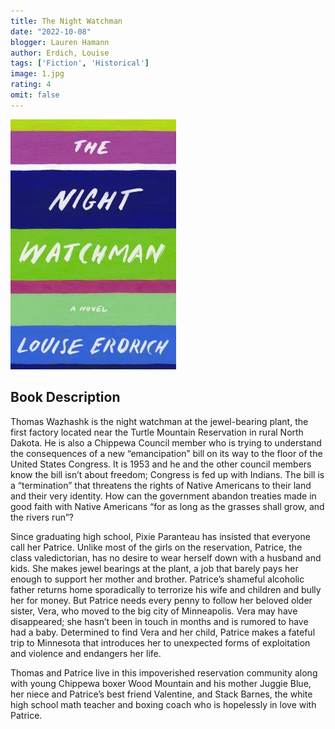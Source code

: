 ```yaml
---
title: The Night Watchman
date: "2022-10-08"
blogger: Lauren Hamann
author: Erdich, Louise
tags: ['Fiction', 'Historical']
image: 1.jpg
rating: 4
omit: false
---
```


![Book Cover](1.jpg)

## Book Description

Thomas Wazhashk is the night watchman at the jewel-bearing plant, the first factory located near the Turtle Mountain Reservation in rural North Dakota. He is also a Chippewa Council member who is trying to understand the consequences of a new “emancipation” bill on its way to the floor of the United States Congress. It is 1953 and he and the other council members know the bill isn’t about freedom; Congress is fed up with Indians. The bill is a “termination” that threatens the rights of Native Americans to their land and their very identity. How can the government abandon treaties made in good faith with Native Americans “for as long as the grasses shall grow, and the rivers run”?

Since graduating high school, Pixie Paranteau has insisted that everyone call her Patrice. Unlike most of the girls on the reservation, Patrice, the class valedictorian, has no desire to wear herself down with a husband and kids. She makes jewel bearings at the plant, a job that barely pays her enough to support her mother and brother. Patrice’s shameful alcoholic father returns home sporadically to terrorize his wife and children and bully her for money. But Patrice needs every penny to follow her beloved older sister, Vera, who moved to the big city of Minneapolis. Vera may have disappeared; she hasn’t been in touch in months and is rumored to have had a baby. Determined to find Vera and her child, Patrice makes a fateful trip to Minnesota that introduces her to unexpected forms of exploitation and violence and endangers her life.

Thomas and Patrice live in this impoverished reservation community along with young Chippewa boxer Wood Mountain and his mother Juggie Blue, her niece and Patrice’s best friend Valentine, and Stack Barnes, the white high school math teacher and boxing coach who is hopelessly in love with Patrice.